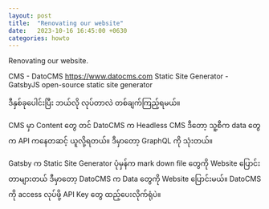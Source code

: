 ```yaml
---
layout: post
title:  "Renovating our website"
date:   2023-10-16 16:45:00 +0630
categories: howto
---
```


Renovating our website.


CMS - DatoCMS https://www.datocms.com
Static Site Generator - GatsbyJS open-source static site generator

ဒီနှစ်ခုပေါင်းပြီး ဘယ်လို လုပ်တာလဲ တစ်ချက်ကြည့်ရမယ်။


CMS မှာ Content တွေ တင်
DatoCMS က Headless CMS
ဒီတော့ သူ့စီက data တွေက API ကနေတဆင့် ယူလို့ရတယ်။
ဒီမှာတော့ GraphQL ကို သုံးတယ်။

Gatsby က Static Site Generator 
ပုံမှန်က mark down file တွေကို Website ပြောင်းတာများတယ်
ဒီမှာတော့ DatoCMS က Data တွေကို Website ပြောင်းမယ်။
DatoCMS ကို access လုပ်ဖို့ API Key တွေ ထည့်ပေးလိုက်ရုံပဲ။



